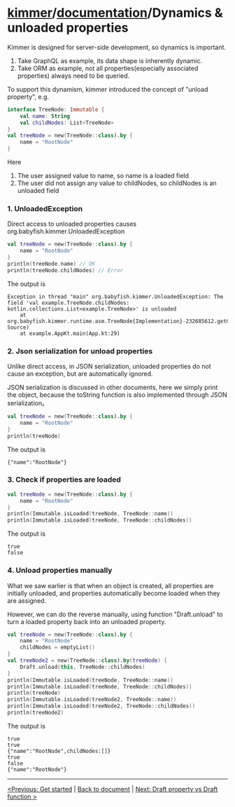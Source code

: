 # [kimmer](https://github.com/babyfish-ct/kimmer)/[documentation](./README.md)/Dynamics & unloaded properties

Kimmer is designed for server-side development, so dynamics is important.

1. Take GraphQL as example, its data shape is inherently dynamic.
2. Take ORM as example, not all properties(especially associated properties) always need to be queried.

To support this dynamism, kimmer introduced the concept of "unload property", e.g.
```kt
interface TreeNode: Immutable {
    val name: String
    val childNodes: List<TreeNode>
}
val treeNode = new(TreeNode::class).by {
    name = "RootNode"
}
```
Here
1. The user assigned value to name, so name is a loaded field
2. The user did not assign any value to childNodes, so childNodes is an unloaded field

### 1. UnloadedException

Direct access to unloaded properties causes org.babyfish.kimmer.UnloadedException

```kt
val treeNode = new(TreeNode::class).by {
    name = "RootNode"
}
println(treeNode.name) // OK
println(treeNode.childNodes) // Error
```
The output is
```
Exception in thread "main" org.babyfish.kimmer.UnloadedException: The field 'val example.TreeNode.childNodes: kotlin.collections.List<example.TreeNode>' is unloaded
	at org.babyfish.kimmer.runtime.asm.TreeNode{Implementation}-232685612.getChildNodes(Unknown Source)
	at example.AppKt.main(App.kt:29)
```

### 2. Json serialization for unload properties

Unlike direct access, in JSON serialization, unloaded properties do not cause an exception, but are automatically ignored.

JSON serialization is discussed in other documents, here we simply print the object, because the toString function is also implemented through JSON serialization。

```kt
val treeNode = new(TreeNode::class).by {
    name = "RootNode"
}
println(treeNode)
```
The output is
```
{"name":"RootNode"}
```

### 3. Check if properties are loaded
```kt
val treeNode = new(TreeNode::class).by {
    name = "RootNode"
}
println(Immutable.isLoaded(treeNode, TreeNode::name))
println(Immutable.isLoaded(treeNode, TreeNode::childNodes))
```
The output is
```
true
false
```

### 4. Unload properties manually

What we saw earlier is that when an object is created, all properties are initially unloaded, and properties automatically become loaded when they are assigned.

However, we can do the reverse manually, using function "Draft.unload" to turn a loaded property back into an unloaded property.

```kt
val treeNode = new(TreeNode::class).by {
    name = "RootNode"
    childNodes = emptyList()
}
val treeNode2 = new(TreeNode::class).by(treeNode) {
    Draft.unload(this, TreeNode::childNodes)
}
println(Immutable.isLoaded(treeNode, TreeNode::name))
println(Immutable.isLoaded(treeNode, TreeNode::childNodes))
println(treeNode)
println(Immutable.isLoaded(treeNode2, TreeNode::name))
println(Immutable.isLoaded(treeNode2, TreeNode::childNodes))
println(treeNode2)
```

The output is
```
true
true
{"name":"RootNode",childNodes:[]}
true
false
{"name":"RootNode"}
```

---------------

[<Previous: Get started](./get-started.md) | [Back to document](./README.md) | [Next: Draft property vs Draft function >](propfun.md)
